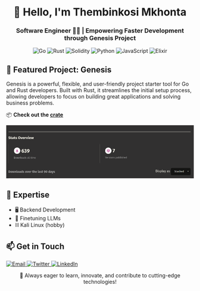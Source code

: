 <h1 align="center">👋 Hello, I'm Thembinkosi Mkhonta</h1>
<h3 align="center">Software Engineer 👨‍💻 | Empowering Faster Development through Genesis Project</h3>

<p align="center">
  <img src="https://img.shields.io/badge/Go-00ADD8?style=for-the-badge&logo=go&logoColor=white" alt="Go">
  <img src="https://img.shields.io/badge/Rust-000000?style=for-the-badge&logo=rust&logoColor=white" alt="Rust">
  <img src="https://img.shields.io/badge/Solidity-363636?style=for-the-badge&logo=solidity&logoColor=white" alt="Solidity">
  <img src="https://img.shields.io/badge/Python-3776AB?style=for-the-badge&logo=python&logoColor=white" alt="Python">
  <img src="https://img.shields.io/badge/JavaScript-F7DF1E?style=for-the-badge&logo=javascript&logoColor=black" alt="JavaScript">
  <img src="https://img.shields.io/badge/Elixir-4B275F?style=for-the-badge&logo=elixir&logoColor=white" alt="Elixir">
</p>

<h2>🚀 Featured Project: Genesis</h2>

<p>
  Genesis is a powerful, flexible, and user-friendly project starter tool for Go and Rust developers. Built with Rust, it streamlines the initial setup process, allowing developers to focus on building great applications and solving business problems.
</p>

<p>
  📦 <strong>Check out the <a href="https://crates.io/crates/genesis_rs">crate</a></strong>
</p>

<p align="center">
   <img src="./img/image.png" alt="img" />
</p>

<h2>💼 Expertise</h2>

<ul>
  <li>🖥️ Backend Development</li>
  <li>🔐 Finetuning LLMs</li>
  <li>⛓️ Kali Linux (hobby)</li>
</ul>

<h2>📫 Get in Touch</h2>

<p>
  <a href="mailto:thembinkosimkhonta01@gmail.com">
    <img src="https://img.shields.io/badge/Email-D14836?style=for-the-badge&logo=gmail&logoColor=white" alt="Email">
  </a>
  <a href="https://x.com/thembinkosi_rs" target="_blank">
    <img src="https://img.shields.io/badge/Twitter-1DA1F2?style=for-the-badge&logo=twitter&logoColor=white" alt="Twitter">
  </a>
  <a href="https://www.linkedin.com/in/thembinkosi-mkhonta-b19812213/" target="_blank">
    <img src="https://img.shields.io/badge/LinkedIn-0077B5?style=for-the-badge&logo=linkedin&logoColor=white" alt="LinkedIn">
  </a>
</p>

<p align="center">🌱 Always eager to learn, innovate, and contribute to cutting-edge technologies!</p>
